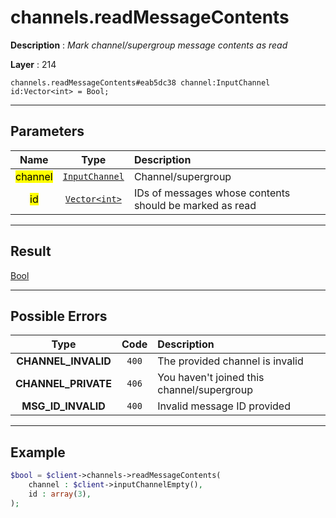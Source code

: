 # channels.readMessageContents

**Description** : *Mark channel/supergroup message contents as read*

**Layer** : 214

```tl
channels.readMessageContents#eab5dc38 channel:InputChannel id:Vector<int> = Bool;
```

---

## Parameters

| Name | Type | Description |
| :---: | :---: | :--- |
| <mark>channel</mark> | [`InputChannel`](type/InputChannel) | Channel/supergroup |
| <mark>id</mark> | [`Vector<int>`](type/int) | IDs of messages whose contents should be marked as read |

---

## Result

[Bool](type/Bool)

---

## Possible Errors

| Type | Code | Description |
| :---: | :---: | :--- |
| **CHANNEL_INVALID** | `400` | The provided channel is invalid |
| **CHANNEL_PRIVATE** | `406` | You haven't joined this channel/supergroup |
| **MSG_ID_INVALID** | `400` | Invalid message ID provided |

---

## Example

```php
$bool = $client->channels->readMessageContents(
	channel : $client->inputChannelEmpty(),
	id : array(3),
);
```